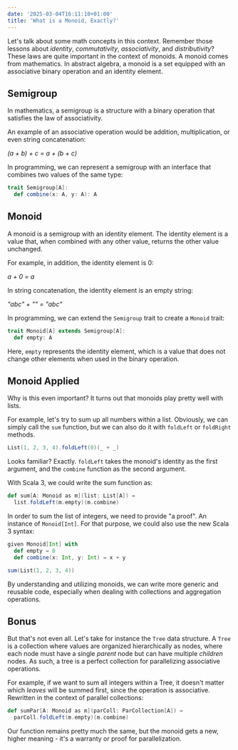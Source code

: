 ```yaml
---
date: '2025-03-04T16:11:10+01:00'
title: 'What is a Monoid, Exactly?'
---
```


Let's talk about some math concepts in this context. Remember those lessons about _identity_, _commutativity_, _associativity_, and _distributivity_? These laws are quite important in the context of monoids. A monoid comes from mathematics. In abstract algebra, a monoid is a set equipped with an associative binary operation and an identity element.

## Semigroup

In mathematics, a semigroup is a structure with a binary operation that satisfies the law of associativity.

An example of an associative operation would be addition, multiplication, or even string concatenation:

_(a + b) + c = a + (b + c)_

In programming, we can represent a semigroup with an interface that combines two values of the same type:

```scala
trait Semigroup[A]:
  def combine(x: A, y: A): A
```

## Monoid

A monoid is a semigroup with an identity element. The identity element is a value that, when combined with any other value, returns the other value unchanged.

For example, in addition, the identity element is 0:

_a + 0 = a_

In string concatenation, the identity element is an empty string:

_"abc" + "" = "abc"_

In programming, we can extend the `Semigroup` trait to create a `Monoid` trait:

```scala
trait Monoid[A] extends Semigroup[A]:
  def empty: A
```

Here, `empty` represents the identity element, which is a value that does not change other elements when used in the binary operation.

## Monoid Applied

Why is this even important? It turns out that monoids play pretty well with lists.

For example, let's try to sum up all numbers within a list. Obviously, we can simply call the `sum` function, but we can also do it with `foldLeft` or `foldRight` methods.

```scala
List(1, 2, 3, 4).foldLeft(0)(_ + _)
```

Looks familiar? Exactly. `foldLeft` takes the monoid's identity as the first argument, and the `combine` function as the second argument.

With Scala 3, we could write the sum function as:

```scala
def sum[A: Monoid as m](list: List[A]) =
  list.foldLeft(m.empty)(m.combine)
```

In order to sum the list of integers, we need to provide "a proof". An instance of `Monoid[Int]`. For that purpose, we could also use the new Scala 3 syntax:

```scala
given Monoid[Int] with
  def empty = 0
  def combine(x: Int, y: Int) = x + y

sum(List(1, 2, 3, 4))
```

By understanding and utilizing monoids, we can write more generic and reusable code, especially when dealing with collections and aggregation operations.

## Bonus

But that's not even all. Let's take for instance the `Tree` data structure. A `Tree` is a collection where values are organized hierarchically as nodes, where each node must have a single _parent_ node but can have multiple _children_ nodes. As such, a tree is a perfect collection for parallelizing associative operations.

For example, if we want to sum all integers within a Tree, it doesn't matter which _leaves_ will be summed first, since the operation is associative. Rewritten in the context of parallel collections:

```scala
def sumPar[A: Monoid as m](parColl: ParCollection[A]) =
  parColl.foldLeft(m.empty)(m.combine)
```

Our function remains pretty much the same, but the monoid gets a new, higher meaning - it's a warranty or proof for parallelization.
